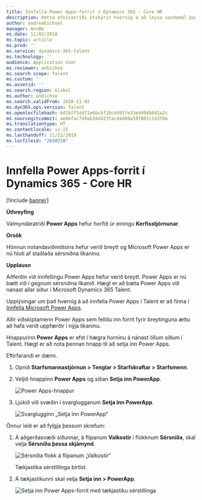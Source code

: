 ```yaml
---
title: Innfella Power Apps-forrit í Dynamics 365 - Core HR
description: Þetta efnisatriði útskýrir hvernig á að leysa vandamál þar sem valmyndaratriði Microsoft Power Apps hefur horfið úr kerfisstjórnunareiningunni.
author: andreabichsel
manager: AnnBe
ms.date: 11/02/2018
ms.topic: article
ms.prod: ''
ms.service: dynamics-365-talent
ms.technology: ''
audience: Application User
ms.reviewer: anbichse
ms.search.scope: Talent
ms.custom: ''
ms.assetid: ''
ms.search.region: Global
ms.author: anbichse
ms.search.validFrom: 2018-11-02
ms.dyn365.ops.version: Talent
ms.openlocfilehash: 6d1b7f1dd71e6bcbf10c4d91fe33e9494b041a2c
ms.sourcegitcommit: ae0efac749ab34d423fac44d00a597801c143fbb
ms.translationtype: HT
ms.contentlocale: is-IS
ms.lasthandoff: 11/22/2019
ms.locfileid: "2830210"
---
```

# <a name="embed-power-apps-apps-in-dynamics-365---core-hr"></a>Innfella Power Apps-forrit í Dynamics 365 - Core HR

[!include [banner](includes/banner.md)]

**Úthreyfing**

Valmyndaratriði **Power Apps** hefur horfið úr einingu **Kerfisstjórnunar**.

**Orsök**

Hönnun notandaviðmótsins hefur verið breytt og Microsoft Power Apps er nú hluti af staðlaða sérsniðna líkaninu.

**Upplausn**

Aðferðin við innfellingu Power Apps hefur verið breytt. Power Apps er nú bætt við í gegnum sérsniðna líkanið. Hægt er að bæta Power Apps við nánast allar síður í Microsoft Dynamics 365 Talent.

Upplýsingar um það hvernig á að innfella Power Apps í Talent er að finna í [Innfella Microsoft Power Apps](https://docs.microsoft.com/dynamics365/unified-operations/fin-and-ops/get-started/embed-power-apps).

Allir viðskiptamenn Power Apps sem felldu inn forrit fyrir breytinguna ættu að hafa verið uppfærðir í nýja líkaninu.

Hnappurinn **Power Apps** er efst í hægra horninu á nánast öllum síðum í Talent. Hægt er að nota þennan hnapp til að setja inn Power Apps.

Eftirfarandi er dæmi.

1. Opnið **Starfsmannastjórnun \> Tenglar \> Starfskraftar \> Starfsmenn**.
2. Veljið hnappinn **Power Apps** og síðan **Setja inn PowerApp**.

    ![Power Apps-hnappur](media/png.png)

3. Ljúkið við svæðin í svarglugganum **Setja inn PowerApp**.

    ![Svarglugginn „Setja inn PowerApp“](media/insert-powerapp.png)

Önnur leið er að fylgja þessum skrefum:

1. Á aðgerðasvæði síðunnar, á flipanum **Valkostir** í flokknum **Sérsníða**, skal velja **Sérsníða þessa skjámynd**.

    ![Sérsníða flokk á flipanum „Valkostir“](media/options.png)

    Tækjastika sérstillinga birtist.

2. Á tækjastikunni skal velja **Setja inn \> PowerApp**.

    ![Setja inn Power Apps-forrit með tækjastiku sérstillinga](media/powerapp-bar.png)
